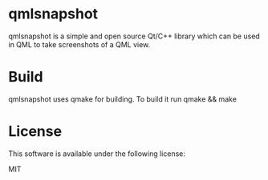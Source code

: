 # qmlsnapshot
qmlsnapshot is a simple and open source Qt/C++ library which can be used in QML to take screenshots of a QML view.

# Build
qmlsnapshot uses qmake for building.
To build it run qmake && make

# License

This software is available under the following license:

MIT
